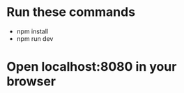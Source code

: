 # Run these commands
<ul>
<li>npm install</li>
<li>npm run dev</li>
</ul>

# Open localhost:8080 in your browser

